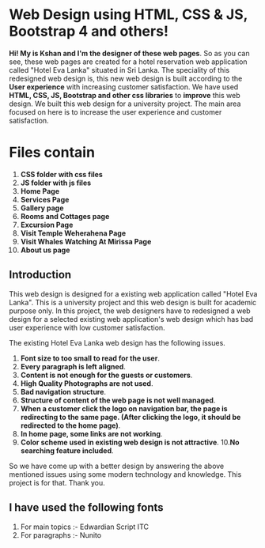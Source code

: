 # Web Design using HTML, CSS & JS, Bootstrap 4 and others!

**Hi! My is Kshan and I'm the designer of these web pages**. So as you can see, these web pages are created for a hotel reservation web application called "Hotel Eva Lanka" situated in Sri Lanka. The speciality of this redesigned web design is, this new web design is built according to the **User experience** with increasing customer satisfaction. We have used **HTML, CSS, JS, Bootstrap and other css libraries** to **improve** this web design. We built this web design for a university project. The main area focused on here is to increase the user experience and customer satisfaction.

# Files contain

1. **CSS folder with css files**
2. **JS folder with js files**
3. **Home Page**
4. **Services Page**
5. **Gallery page**
6. **Rooms and Cottages page**
7. **Excursion Page**
8. **Visit Temple Weherahena Page**
9. **Visit Whales Watching At Mirissa Page**
10. **About us page**

## Introduction
This web design is designed for a existing web application called "Hotel Eva Lanka". This is a university project and this web design is built for academic purpose only. In this project, the web designers have to redesigned a web design for a selected existing web application's web design which has bad user experience with low customer satisfaction.

The existing Hotel Eva Lanka web design has the following issues.
1. **Font size to too small to read for the user**.
2. **Every paragraph is left aligned**.
3. **Content is not enough for the guests or customers**.
4. **High Quality Photographs are not used**.
5. **Bad navigation structure**.
6. **Structure of content of the web page is not well managed**.
7. **When a customer click the logo on navigation bar, the page is redirecting to the same page. (After clicking the logo, it should be redirected to the home page)**.
8. **In home page, some links are not working**.
9. **Color scheme used in existing web design is not attractive**.
10.**No searching feature included**.

So we have come up with a better design by answering the above mentioned issues using some modern technology and knowledge. This project is for that. Thank you.

## I have used the following fonts

1. For main topics :- Edwardian Script ITC
2. For paragraphs :- Nunito
